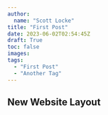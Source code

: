 ```yaml
---
author:
  name: "Scott Locke"
title: "First Post"
date: 2023-06-02T02:54:45Z
draft: True
toc: false
images:
tags:
  - "First Post"
  - "Another Tag"
---
```


## New Website Layout
